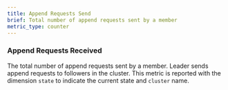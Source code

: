 ```yaml
---
title: Append Requests Send
brief: Total number of append requests sent by a member
metric_type: counter
---
```

### Append Requests Received
The total number of append requests sent by a member. Leader sends append requests to followers in the cluster.
This metric is reported with the dimension `state` to indicate the current state and `cluster` name.
